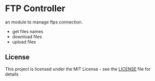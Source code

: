 # FTP Controller

an module to manage ftps connection.<br/>
- get files names<br/>
- download files<br/>
- upload files<br/>


## License

This project is licensed under the MIT License - see the [LICENSE](LICENSE) file for details
